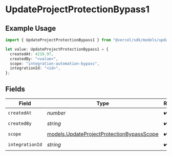 # UpdateProjectProtectionBypass1

## Example Usage

```typescript
import { UpdateProjectProtectionBypass1 } from "@vercel/sdk/models/updateprojectop.js";

let value: UpdateProjectProtectionBypass1 = {
  createdAt: 4219.97,
  createdBy: "<value>",
  scope: "integration-automation-bypass",
  integrationId: "<id>",
};
```

## Fields

| Field                                                                                        | Type                                                                                         | Required                                                                                     | Description                                                                                  |
| -------------------------------------------------------------------------------------------- | -------------------------------------------------------------------------------------------- | -------------------------------------------------------------------------------------------- | -------------------------------------------------------------------------------------------- |
| `createdAt`                                                                                  | *number*                                                                                     | :heavy_check_mark:                                                                           | N/A                                                                                          |
| `createdBy`                                                                                  | *string*                                                                                     | :heavy_check_mark:                                                                           | N/A                                                                                          |
| `scope`                                                                                      | [models.UpdateProjectProtectionBypassScope](../models/updateprojectprotectionbypassscope.md) | :heavy_check_mark:                                                                           | N/A                                                                                          |
| `integrationId`                                                                              | *string*                                                                                     | :heavy_check_mark:                                                                           | N/A                                                                                          |